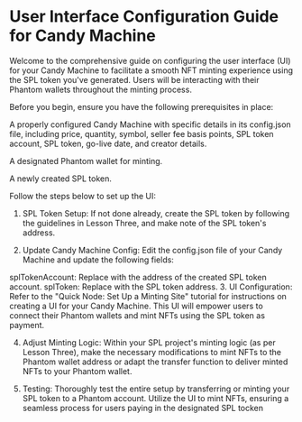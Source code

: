 # User Interface Configuration Guide for Candy Machine

Welcome to the comprehensive guide on configuring the user interface (UI) for your Candy Machine to facilitate a smooth NFT minting experience using the SPL token you've generated. Users will be interacting with their Phantom wallets throughout the minting process.

Before you begin, ensure you have the following prerequisites in place:

A properly configured Candy Machine with specific details in its config.json file, including price, quantity, symbol, seller fee basis points, SPL token account, SPL token, go-live date, and creator details.

A designated Phantom wallet for minting.

A newly created SPL token.

Follow the steps below to set up the UI:

1. SPL Token Setup:
If not done already, create the SPL token by following the guidelines in Lesson Three, and make note of the SPL token's address.

2. Update Candy Machine Config:
Edit the config.json file of your Candy Machine and update the following fields:

splTokenAccount: Replace with the address of the created SPL token account.
splToken: Replace with the SPL token address.
3. UI Configuration:
Refer to the "Quick Node: Set Up a Minting Site" tutorial for instructions on creating a UI for your Candy Machine. This UI will empower users to connect their Phantom wallets and mint NFTs using the SPL token as payment.

4. Adjust Minting Logic:
Within your SPL project's minting logic (as per Lesson Three), make the necessary modifications to mint NFTs to the Phantom wallet address or adapt the transfer function to deliver minted NFTs to your Phantom wallet.

5. Testing:
Thoroughly test the entire setup by transferring or minting your SPL token to a Phantom account. Utilize the UI to mint NFTs, ensuring a seamless process for users paying in the designated SPL tocken
